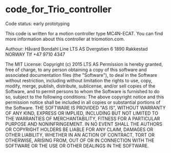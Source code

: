 code_for_Trio_controller
========================

Code status: early prototyping

This code is written for a motion controller type MC4N-ECAT. You can find more information about this controller at triomotion.com.

Authour:
Håvard Bondahl Line
LTS AS Dvergstien 6
1890 Rakkestad
NORWAY
Tlf +47 9710 4347

The MIT License:
Copyright (c) 2015 LTS AS Permission is hereby granted, free of charge, to any person obtaining a copy of this software and associated documentation files (the "Software"), to deal in the Software without restriction, including without limitation the rights to use, copy, modify, merge, publish, distribute, sublicense, and/or sell copies of the Software, and to permit persons to whom the Software is furnished to do so, subject to the following conditions: The above copyright notice and this permission notice shall be included in all copies or substantial portions of the Software. THE SOFTWARE IS PROVIDED "AS IS", WITHOUT WARRANTY OF ANY KIND, EXPRESS OR IMPLIED, INCLUDING BUT NOT LIMITED TO THE WARRANTIES OF MERCHANTABILITY, FITNESS FOR A PARTICULAR PURPOSE AND NONINFRINGEMENT. IN NO EVENT SHALL THE AUTHORS OR COPYRIGHT HOLDERS BE LIABLE FOR ANY CLAIM, DAMAGES OR OTHER LIABILITY, WHETHER IN AN ACTION OF CONTRACT, TORT OR OTHERWISE, ARISING FROM, OUT OF OR IN CONNECTION WITH THE SOFTWARE OR THE USE OR OTHER DEALINGS IN THE SOFTWARE.